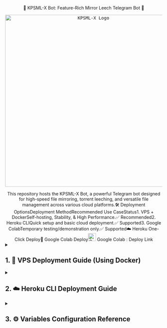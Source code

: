 <div align="center">🚀 KPSML-X Bot: Feature-Rich Mirror Leech Telegram Bot 🚀<p><a href="https://github.com/Tamilupdates/KPSML-X"><kbd><img src="https://graph.org/file/879239eb830dd6c00b07e.jpg" width="550" alt="KPSML-X Logo"></kbd></a></p>This repository hosts the KPSML-X Bot, a powerful Telegram bot designed for high-speed file mirroring, torrent leeching, and versatile file management across various cloud platforms.🛠️ Deployment OptionsDeployment MethodRecommended Use CaseStatus1. VPS + DockerSelf-hosting, Stability, & High Performance.✅ Recommended2. Heroku CLIQuick setup and basic cloud deployment.✅ Supported3. Google ColabTemporary testing/demonstration only.✅ Supported☁️ Heroku One-Click Deploy🧪 Google Colab Deploy<img src="https://graph.org/file/504ba776ef0724a4ae85b.png" width="25" alt="Google Colab Logo"> Google Colab : Deploy Link</div><details> <summary><h2>1. 🐳 VPS Deployment Guide (Using Docker)</h2></summary>This guide provides the robust, Docker-based method for self-hosting on any Linux VPS (Ubuntu/Debian recommended) for maximum performance and stability.PrerequisitesA running VPS (Linux) with git and docker installed.Required credentials: Bot Token, API ID, API Hash, and a MongoDB URI.Step-by-Step InstructionsPhase 1: Setup and ConfigurationSSH into your VPS and Clone the Repository:# Install Git and Docker dependencies (if not already installed)
sudo apt update && sudo apt install git curl -y

# Clone the bot repository
git clone [https://github.com/Tamilupdates/KPSML-X](https://github.com/Tamilupdates/KPSML-X)
cd KPSML-X
Create and Configure config.env: Edit the environment file to hold all your sensitive configuration. NOTE: Ensure there are NO spaces around the = sign (use KEY=VALUE).# Copy sample file to create config.env
cp config_sample.env config.env

# Open the file for editing
nano config.env 
Critical Configuration:Set all mandatory variables (BOT_TOKEN, OWNER_ID, DATABASE_URL, etc.).Set TORRENT_TIMEOUT="0".Set BASE_URL to your VPS's public IP or domain. This is mandatory for web-based features like torrent file selection (/qms).# Example if using default HTTP port 80:
BASE_URL="[http://123.45.67.89/](http://123.45.67.89/)"
CRITICAL FIX: Ensure the line _____REMOVE_THIS_LINE_____=True is deleted or commented out (e.g., # _____REMOVE_THIS_LINE_____=True).Phase 2: Docker Build and RunBuild the Docker Image: This process compiles the entire bot environment.docker build -t kpsmlx-bot .
Run the Container and Expose the Web Port (Mandatory): You must publish the container's internal web port (assumed to be 80) to the host's public port (80) using -p 80:80. The -e CONFIG_FILE_URL="" flag is essential to prevent configuration overwrites from older deployments.docker run -d \
  --name kpsmlx_bot \
  --restart=always \
  --env-file config.env \
  -e CONFIG_FILE_URL="" \
  -p 80:80 \
  kpsmlx-bot
Verify Deployment and Troubleshoot: Check the logs immediately after running to ensure the bot initialized without errors.docker logs -f kpsmlx_bot
</details><details> <summary><h2>2. ☁️ Heroku CLI Deployment Guide</h2></summary>Use this guide for deploying directly via the Heroku Command Line Interface.Step 1 : Git clone this Repo and change directoryMake sure git is Installed in your system or quick run apt-get install git pip curl -ygit clone [https://github.com/Tamilupdates/KPSML-X](https://github.com/Tamilupdates/KPSML-X) && cd KPSML-X 
Step 2 : Install Heroku CLIcurl [https://cli-assets.heroku.com/install.sh](https://cli-assets.heroku.com/install.sh) | sh
# OR use apt-get/npm as described in the official Heroku docs.
Step 3 : Login into Herokuheroku login
# OR
heroku login -i 
Step 4 : Create Heroku App and specify stackheroku create --region us --stack container APP_NAME
To Be Noted: Copy the BASE_URL displayed after creation for use in config.env.Step 5 : Configure config.env Locallynano config.env
# ... Edit the mandatory variables including the BASE_URL copied from above ...
Step 6 : Set Local git remote for Heroku.git add . -f
git commit -m "HK Setup"
heroku git:remote -a APP_NAME
Step 7 : Now push to Heroku via git forcefully to build.git push heroku main -f
</details><details> <summary><h2>3. ⚙️ Variables Configuration Reference</h2></summary>Mandatory VariablesVariableDescriptionTypeNotesBOT_TOKENTelegram Bot Token from BotFather.StrRequired for bot operation.OWNER_IDTelegram User ID of the Owner (integer).IntUse /id bot command to get your ID.TELEGRAM_APIAPI ID from $$ my.telegram.org $$.IntUsed for account authentication.TELEGRAM_HASHAPI Hash from $$ my.telegram.org $$.StrUsed for account authentication.DATABASE_URLMongoDB Database URL.StrHighly Recommended for persistent settings and data.TORRENT_TIMEOUTTimeout for dead torrents in seconds.IntMUST BE SET (e.g., to "0") to prevent bot crashes.BASE_URLPublic URL where the bot's web features (torrent select) are accessible.StrMUST be http(s)://your-ip-or-domain/ (VPS) or https://app-name.herokuapp.com/ (Heroku).Update VariablesVariableDescriptionTypeUPSTREAM_REPOGitHub repository URL for self-update checks.StrUPSTREAM_BRANCHUpstream branch for updates. Default is hk_kpsmlx.Str</details>
